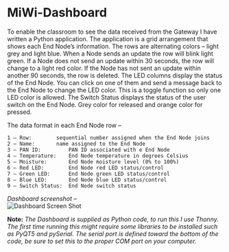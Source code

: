 # MiWi-Dashboard

To enable the classroom to see the data received from the Gateway I have written a Python application. The application is a grid arrangement that shows each End Node’s information. The rows are alternating colors – light grey and light blue. When a Node sends an update the row will blink light green. If a Node does not send an update within 30 seconds, the row will change to a light red color. If the Node has not sent an update within another 90 seconds, the row is deleted. 
The LED columns display the status of the End Node. You can click on one of them and send a message back to the End Node to change the LED color. This is a toggle function so only one LED color is allowed.
The Switch Status displays the status of the user switch on the End Node. Grey color for released and orange color for pressed.

The data format in each End Node row – <br>
 
    1 – Row: 		sequential number assigned when the End Node joins 
    2 – Name: 		name assigned to the End Node 
    3 – PAN ID: 		PAN ID associated with e End Node
    4 – Temperature: 	End Node temperature in degrees Celsius
    5 – Moisture:		End Node moisture level (0% to 100%)
    6 – Red LED:		End Node red LED status/control
    7 – Green LED:		End Node green LED status/control
    8 – Blue LED:		End Node blue LED status/control
    9 – Switch Status:	End Node switch status

*Dashboard screenshot –* <br>
  ![Dashboard Screen Shot](https://github.com/user-attachments/assets/3388cefa-4900-4b19-afcf-09be7fb81170)

**Note:** *The Dashboard is supplied as Python code, to run this I use Thonny. The first time running this might require some libraries to be installed such as PyQT5 and pySerial. The serial port is defined toward the bottom of the code, be sure to set this to the proper COM port on your computer.* <br><br>

